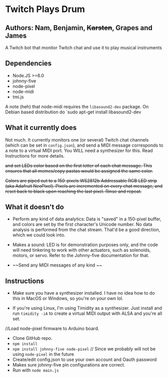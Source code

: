 # Twitch Plays Drum

## Authors: Nam, Benjamin, ~~Karsten~~, Grapes and James

A Twitch bot that monitor Twitch chat and use it to play musical instruments

## Dependencies

- Node.JS >=6.0
- johnny-five
- node-pixel
- node-midi
- tmi.js

A note (heh) that node-midi requires the `libasound2-dev` package. On Debian based distribution do `sudo apt-get install libasound2-dev

## What it currently does

Not much. It currently monitors one (or several) Twitch chat channels (which can be set in `config.json`), and send a MIDI message corresponds to a note to a virtual MIDI port. You WILL need a synthesizer for this. Read Instructions for more details. 

~~and set LEDs color based on the first letter of each chat message. This ensures that all memes/copy pastas would be assigned the same color.~~

~~Colors are piped out to a 150-pixels WS2812b Addressable RGB LED strip (aka Adafruit NeoPixel). Pixels are incremented on every chat message, and reset back to black upon reaching the last pixel. Rinse and repeat.~~

## What it doesn't do

- Perform any kind of data analytics: Data is "saved" in a 150-pixel buffer, and colors are set by the first character's Unicode number. No data analysis is performed from the chat stream. That'd be a good direction, which we could look into.

- Makes a sound: LED is for demonstration purposes only, and the code will need tinkering to work with other actuators, such as solenoids, motors, or servo. Refer to the Johnny-five documentation for that.

- ~~Send any MIDI messages of any kind ~~

## Instructions

- Make sure you have a synthesizer installed. I have no idea how to do this in MacOS or Windows, so you're on your own lol. 

- If you're using Linux, I'm using Timidity as a synthesizer. Just install and run `timidity -iA` to create a virtual MIDI output with ALSA and you're all set.

//Load node-pixel firmware to Arduino board.
- Clone GitHub repo. 
- `npm install`
- `npm install johnny-five node-pixel` // Since we probably will not be using `node-pixel` in the future
- Create/edit config.json to use your own account and Oauth password
- Makes sure johnny-five pin configurations are correct.
- Run with `node main.js`
